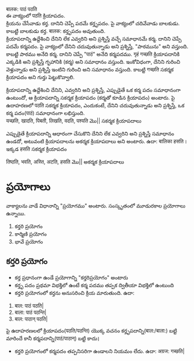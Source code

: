 बालक: पाठं पठति   
ఈ వాక్యంలో पठति క్రియాపదం.   
క్రియను చేసేవాడు కర్త. దానిని చెప్పే పదమే కర్తృపదం. పై వాక్యంలో చదివేవాడు బాలకుడు. కాబట్టి బాలకుడు కర్త. बालक: కర్తృపదం అవుతుంది.  
క్రియాపదాన్ని ఉద్దేశించి దేనిని లేక ఎవ్వరిని అని ప్రశ్నిస్తే వచ్చే సమాధానమే కర్మ. దానిని చెప్పే పదమే కర్మపదం. పై వాక్యంలో దేనిని చదువుతున్నాడు అని ప్రశ్నిస్తే, "పాఠమును" అని వస్తుంది. కాబట్టి పాఠము అనేది కర్మ. దానిని చెప్పే  "पाठं" అనేది కర్మపదము. 
गृहं गच्छति 
క్రియాపదానికి ఎక్కడికి అని ప్రశ్నిస్తే గృహానికి (కర్మ) అని సమాధానం వస్తుంది. ఇంకోవిధంగా, దేనిని గురించి వెళ్తున్నాడు అని ప్రశ్నిస్తే ఇంటిని గురించి అని సమాధానం వస్తుంది. కాబట్టి गच्छति సకర్మక క్రియాపదం అని గుర్తు పెట్టుకొవ్వాలి. 

క్రియాపదాన్ని ఉద్దేశించి దేనిని, ఎవ్వరిని అని ప్రశ్నిస్తే, ఎప్పుడైతే ఒక కర్మ పదం సమాధానంగా ఉంటుందో, ఆ క్రియాపదాన్ని సకర్మక క్రియాపదం (కర్మతో కూడిన క్రియాపదం) అంటారు. పై ఉదాహరణలో पठति సకర్మక క్రియాపదం, ఎందుకంటే, దేనిని చదువుతున్నాడు అని ప్రశ్నిస్తే, ఒక కర్మ పదం(पाठं) సమాధానంగా లభిస్తుంది.  
यच्छति, खादति, पिबती, लिखति, वदति, पश्यति మొ|| సకర్మక క్రియాపదాలు 

ఎప్పుడైతే క్రియాపదాన్ని ఆధారంగా చేసుకొని దేనిని లేక ఎవ్వరిని అని ప్రశ్నిస్తే సమాధానం ఉండదో, అటువంటి క్రియాపదాలను అకర్మక క్రియాపదాలు అని అంటారు. ఉదా:
बालिका हसति। ఇక్కడ हसति సకర్మక క్రియాపదం 

तिष्ठति, भवति, अस्ति, अटति, हसति మొ|| అకర్మక క్రియాపదాలు 

# ప్రయోగాలు 

వాక్యాలను వాడే విధానాన్ని "ప్రయోగము" అంటారు. సంస్కృతంలో మూడురకాల ప్రయోగాలు ఉన్నాయి. 
1. కర్తరి ప్రయోగం 
2. కార్మిణి ప్రయోగం 
3. భావే ప్రయోగం 
## కర్తరి ప్రయోగం 
* కర్త ప్రధానంగా ఉండే ప్రయోగాన్ని "కర్తరిప్రయోగం" అంటారు 
* కర్తృ పదం ప్రథమా విభక్తిలో ఉంటే కర్మ పదము తప్పక ద్వితీయా విభక్తిలో ఉంటుంది 
* కర్తరి ప్రయోగంలో కర్తను అనుసరించి క్రియ మారుతుంది. ఉదా:
 1. बाल: पाठं पठति|
 2. बाला: पाठं पठन्ति|
 3. बाल: पाठान् पठति|

 పై ఉదాహరణలలో క్రియాపదం(पठति/पठन्ति) యొక్క వచనం కర్తృపదాన్ని(बाल:/बाला:) బట్టి మారిందే కానీ కర్మపదాన్ని(पाठं/पाठान्) బట్టి కాదు।  
* కర్తరి ప్రయోగంలో కర్మపదం తప్పనిసరిగా ఉండాలని నియమం లేదు. ఉదా: अग्रज: गच्छति| 


